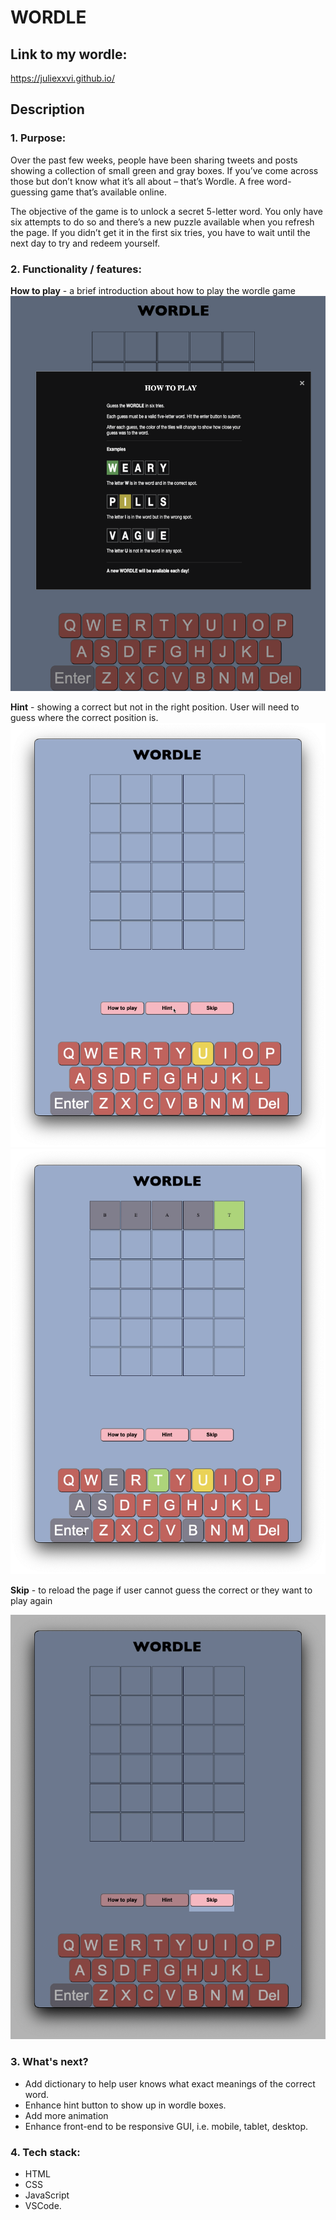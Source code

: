 # WORDLE

## Link to my wordle:

<https://juliexxvi.github.io/>

## Description

### 1. Purpose:

Over the past few weeks, people have been sharing tweets and posts showing a collection of small green and gray boxes. If you’ve come across those but don’t know what it’s all about – that’s Wordle. A free word-guessing game that’s available online.

The objective of the game is to unlock a secret 5-letter word. You only have six attempts to do so and there’s a new puzzle available when you refresh the page. If you didn’t get it in the first six tries, you have to wait until the next day to try and redeem yourself.

### 2. Functionality / features:

**How to play** - a brief introduction about how to play the wordle game
<img alt="How to play" src="./How-to-play.png" />


**Hint** - showing a correct but not in the right position. User will need to guess where the correct position is.
<img alt="Hint button" src="./Wordle-Hint.png" />
<img alt="Userword" src="./Users-word.png" />

**Skip** - to reload the page if user cannot guess the correct or they want to play again

<img alt="Skip button" src="./Wordle-Skip.png" />

### 3. What's next?

- Add dictionary to help user knows what exact meanings of the correct word.
- Enhance hint button to show up in wordle boxes.
- Add more animation
- Enhance front-end to be responsive GUI, i.e. mobile, tablet, desktop.

### 4. Tech stack:

- HTML
- CSS
- JavaScript
- VSCode.
